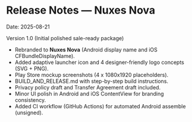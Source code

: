 # Release Notes — Nuxes Nova
Date: 2025-08-21

Version 1.0 (Initial polished sale-ready package)
- Rebranded to **Nuxes Nova** (Android display name and iOS CFBundleDisplayName).
- Added adaptive launcher icon and 4 designer-friendly logo concepts (SVG + PNG).
- Play Store mockup screenshots (4 x 1080x1920 placeholders).
- BUILD_AND_RELEASE.md with step-by-step build instructions.
- Privacy policy draft and Transfer Agreement draft included.
- Minor UI polish in Android and iOS ContentView for branding consistency.
- Added CI workflow (GitHub Actions) for automated Android assemble (unsigned).
